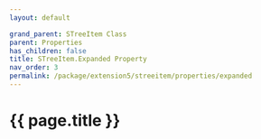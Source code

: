 ```yaml
---
layout: default

grand_parent: STreeItem Class
parent: Properties
has_children: false
title: STreeItem.Expanded Property
nav_order: 3
permalink: /package/extension5/streeitem/properties/expanded
---
```

# {{ page.title }}
